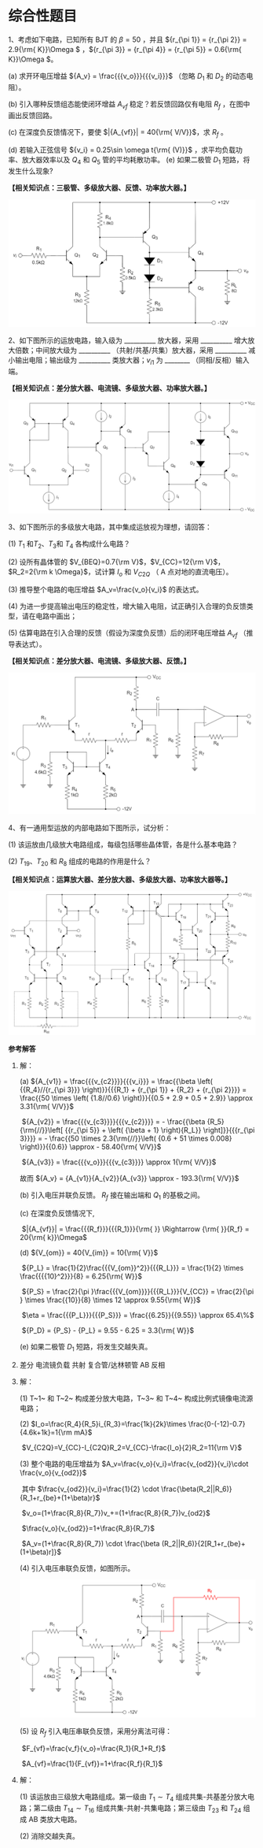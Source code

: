 # 综合性题目

1、考虑如下电路，已知所有 BJT 的 $\beta  = 50$ ，并且 ${r_{\pi 1}} = {r_{\pi 2}} = 2.9{\rm{ K}}\Omega $ ，${r_{\pi 3}} = {r_{\pi 4}} = {r_{\pi 5}} = 0.6{\rm{ K}}\Omega $。

(a) 求开环电压增益 ${A_v} = \frac{{{v_o}}}{{{v_i}}}$ （忽略 $D_1$ 和 $D_2$ 的动态电阻）。

(b) 引入哪种反馈组态能使闭环增益 ${A_{vf}}$ 稳定？若反馈回路仅有电阻 ${R_f}$ ，在图中画出反馈回路。

(c) 在深度负反馈情况下，要使 $|{A_{vf}}| = 40{\rm{ V/V}}$，求 ${R_f}$ 。

(d) 若输入正弦信号 ${v_i} = 0.25\sin \omega t{\rm{ (V)}}$ ，求平均负载功率、放大器效率以及 $Q_4$ 和 $Q_5$ 管的平均耗散功率。
 (e) 如果二极管 $D_1$ 短路，将发生什么现象?

**【相关知识点：三极管、多级放大器、反馈、功率放大器。】**

<img src="./int.assets/15-1.png" alt="15-1" style="zoom: 50%;" />



2、如下图所示的运放电路，输入级为 __________  放大器，采用 __________ 增大放大倍数；中间放大级为 __________ （共射/共基/共集）放大器，采用 __________ 减小输出电阻；输出级为 __________ 类放大器；$v_{i1}$ 为 ________ （同相/反相）输入端。

**【相关知识点：差分放大器、电流镜、多级放大器、功率放大器。】**

<img src="./int.assets/15-2.png" alt="15-2" style="zoom:50%;" />



3、如下图所示的多级放大电路，其中集成运放视为理想，请回答：

(1) $T_1$ 和$T_2$、$T_3$和 $T_4$ 各构成什么电路？

(2) 设所有晶体管的 $V_{BEQ}=0.7{\rm V}$，$V_{CC}=12{\rm V}$，$R_2=2{\rm k \Omega}$，试计算 $I_o$ 和 $V_{C2Q}$ （ A 点对地的直流电压）。

(3) 推导整个电路的电压增益 $A_v=\frac{v_o}{v_i}$ 的表达式。

(4) 为进一步提高输出电压的稳定性，增大输入电阻，试正确引入合理的负反馈类型，请在电路中画出；

(5) 估算电路在引入合理的反馈（假设为深度负反馈）后的闭环电压增益 $A_{vf}$ （推导表达式）。

**【相关知识点：差分放大器、电流镜、多级放大器、反馈。】**

<img src="./int.assets/15-3.png" alt="15-3" style="zoom:50%;" />



4、有一通用型运放的内部电路如下图所示，试分析：

(1)  该运放由几级放大电路组成，每级包括哪些晶体管，各是什么基本电路？

(2)  $T_{19}$、$T_{20}$ 和 $R_8$ 组成的电路的作用是什么？

**【相关知识点：运算放大器、差分放大器、多级放大器、功率放大器等。】**

<img src="./int.assets/image-20221006211128647.png" alt="image-20221006211128647" style="zoom:50%;" />



**参考解答**

1. 解：

   (a)	 ${A_{v1}} = \frac{{{v_{c2}}}}{{{v_i}}} = \frac{{\beta \left( {{R_4}//{r_{\pi 3}}} \right)}}{{{R_1} + {r_{\pi 1}} + {R_2} + {r_{\pi 2}}}} = \frac{{50 \times \left( {1.8//0.6} \right)}}{{0.5 + 2.9 + 0.5 + 2.9}} \approx 3.31{\rm{ V/V}}$ 

   ​		 ${A_{v2}} = \frac{{{v_{c3}}}}{{{v_{c2}}}} =  - \frac{{\beta {R_5}{\rm{//}}\left[ {{r_{\pi 5}} + \left( {\beta  + 1} \right){R_L}} \right]}}{{{r_{\pi 3}}}} =  - \frac{{50 \times 2.3{\rm{//}}\left( {0.6 + 51 \times 0.008} \right)}}{{0.6}} \approx  - 58.40{\rm{ V/V}}$ 

   ​		 ${A_{v3}} = \frac{{{v_o}}}{{{v_{c3}}}} \approx 1{\rm{ V/V}}$ 

   故而 ${A_v} = {A_{v1}}{A_{v2}}{A_{v3}} \approx - 193.3{\rm{ V/V}}$ 

   (b)	引入电压并联负反馈。 $R_f$ 接在输出端和 $Q_1$ 的基极之间。

   (c)	在深度负反馈情况下,

   ​		 $|{A_{vf}}| = \frac{{{R_f}}}{{{R_1}}}{\rm{   }} \Rightarrow {\rm{   }}{R_f} = 20{\rm{ k}}\Omega$ 

   (d)	${V_{om}} = 40{V_{im}} = 10{\rm{ V}}$ 

   ​		 ${P_L} = \frac{1}{2}\frac{{{V_{om}}^2}}{{{R_L}}} = \frac{1}{2} \times \frac{{{{10}^2}}}{8} = 6.25{\rm{ W}}$ 

   ​		 ${P_S} = \frac{2}{\pi }\frac{{{V_{om}}}}{{{R_L}}}{V_{CC}} = \frac{2}{\pi } \times \frac{{10}}{8} \times 12 \approx 9.55{\rm{ W}}$ 

   ​		 $\eta  = \frac{{{P_L}}}{{{P_S}}} = \frac{{6.25}}{{9.55}} \approx 65.4\%$ 

   ​		 ${P_D} = {P_S} - {P_L} = 9.55 - 6.25 = 3.3{\rm{ W}}$ 

   (e)	如果二极管 $D_1$ 短路，将发生交越失真。

   

2. 差分      电流镜负载      共射      复合管/达林顿管      AB      反相

3. 解：

   (1)	T~1~ 和 T~2~ 构成差分放大电路，T~3~ 和 T~4~ 构成比例式镜像电流源电路；

   (2)	$I_o=\frac{R_4}{R_5}i_{R_3}=\frac{1k}{2k}\times \frac{0-(-12)-0.7}{4.6k+1k}=1{\rm mA}$ 

   ​		$V_{C2Q}=V_{CC}-I_{C2Q}R_2=V_{CC}-\frac{I_o}{2}R_2=11{\rm V}$ 

   (3)	整个电路的电压增益为 $A_v=\frac{v_o}{v_i}=\frac{v_{od2}}{v_i}\cdot \frac{v_o}{v_{od2}}$ 

   ​		其中 $\frac{v_{od2}}{v_i}=\frac{1}{2} \cdot \frac{\beta(R_2||R_6)}{R_1+r_{be}+(1+\beta)r}$ 

   ​		$v_o=(1+\frac{R_8}{R_7})v_+=(1+\frac{R_8}{R_7})v_{od2}$ 

   ​		$\frac{v_o}{v_{od2}}=1+\frac{R_8}{R_7}$ 

   ​		$A_v=(1+\frac{R_8}{R_7}) \cdot \frac{\beta (R_2||R_6)}{2[R_1+r_{be}+(1+\beta)r]}$ 

   (4)	引入电压串联负反馈，如图所示。

   <img src="./int.assets/image-20221006211351201.png" alt="image-20221006211351201" style="zoom:50%;" />

   (5)	设 $R_f$ 引入电压串联负反馈，采用分离法可得：

   ​		$F_{vf}=\frac{v_f}{v_o}=\frac{R_1}{R_1+R_f}$ 

   ​		$A_{vf}=\frac{1}{F_{vf}}=1+\frac{R_f}{R_1}$ 

   

4. 解：

   (1)	该运放由三级放大电路组成。第一级由 $T_1 \sim T_4$ 组成共集-共基差分放大电路；第二级由 $T_{14} \sim T_{16}$ 组成共集-共射-共集电路；第三级由 $T_{23}$ 和 $T_{24}$ 组成 AB 类放大电路。

   (2)	消除交越失真。

